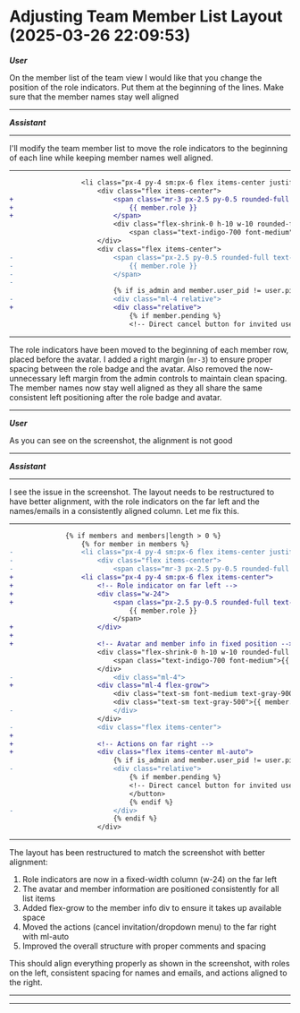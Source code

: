 <!-- Generated by SpecStory -->

# Adjusting Team Member List Layout (2025-03-26 22:09:53)

_**User**_

On the member list of the team view I would like that you change the position of the role indicators. Put them at the beginning of the lines. Make sure that the member names stay well aligned  

---

_**Assistant**_



---

I'll modify the team member list to move the role indicators to the beginning of each line while keeping member names well aligned.

---

```diff
                  <li class="px-4 py-4 sm:px-6 flex items-center justify-between">
                      <div class="flex items-center">
+                         <span class="mr-3 px-2.5 py-0.5 rounded-full text-xs font-medium {% if member.role == 'Owner' %}bg-purple-100 text-purple-800{% elif member.role == 'Administrator' %}bg-blue-100 text-blue-800{% elif member.role == 'Developer' %}bg-green-100 text-green-800{% elif member.role == 'Invited' %}bg-yellow-100 text-yellow-800{% else %}bg-gray-100 text-gray-800{% endif %}">
+                             {{ member.role }}
+                         </span>
                          <div class="flex-shrink-0 h-10 w-10 rounded-full bg-indigo-100 flex items-center justify-center">
                              <span class="text-indigo-700 font-medium">{{ member.name | slice(start=0, length=2) }}</span>
                      </div>
                      <div class="flex items-center">
-                         <span class="px-2.5 py-0.5 rounded-full text-xs font-medium {% if member.role == 'Owner' %}bg-purple-100 text-purple-800{% elif member.role == 'Administrator' %}bg-blue-100 text-blue-800{% elif member.role == 'Developer' %}bg-green-100 text-green-800{% elif member.role == 'Invited' %}bg-yellow-100 text-yellow-800{% else %}bg-gray-100 text-gray-800{% endif %}">
-                             {{ member.role }}
-                         </span>
-                         
                          {% if is_admin and member.user_pid != user.pid %}
-                         <div class="ml-4 relative">
+                         <div class="relative">
                              {% if member.pending %}
                              <!-- Direct cancel button for invited users instead of dropdown -->
```

---

The role indicators have been moved to the beginning of each member row, placed before the avatar. I added a right margin (`mr-3`) to ensure proper spacing between the role badge and the avatar. Also removed the now-unnecessary left margin from the admin controls to maintain clean spacing. The member names now stay well aligned as they all share the same consistent left positioning after the role badge and avatar.

---

_**User**_

As you can see on the screenshot, the alignment is not good

---

_**Assistant**_



---

I see the issue in the screenshot. The layout needs to be restructured to have better alignment, with the role indicators on the far left and the names/emails in a consistently aligned column. Let me fix this.

---

```diff
              {% if members and members|length > 0 %}
                  {% for member in members %}
-                 <li class="px-4 py-4 sm:px-6 flex items-center justify-between">
-                     <div class="flex items-center">
-                         <span class="mr-3 px-2.5 py-0.5 rounded-full text-xs font-medium {% if member.role == 'Owner' %}bg-purple-100 text-purple-800{% elif member.role == 'Administrator' %}bg-blue-100 text-blue-800{% elif member.role == 'Developer' %}bg-green-100 text-green-800{% elif member.role == 'Invited' %}bg-yellow-100 text-yellow-800{% else %}bg-gray-100 text-gray-800{% endif %}">
+                 <li class="px-4 py-4 sm:px-6 flex items-center">
+                     <!-- Role indicator on far left -->
+                     <div class="w-24">
+                         <span class="px-2.5 py-0.5 rounded-full text-xs font-medium {% if member.role == 'Owner' %}bg-purple-100 text-purple-800{% elif member.role == 'Administrator' %}bg-blue-100 text-blue-800{% elif member.role == 'Developer' %}bg-green-100 text-green-800{% elif member.role == 'Invited' %}bg-yellow-100 text-yellow-800{% else %}bg-gray-100 text-gray-800{% endif %}">
                              {{ member.role }}
                          </span>
+                     </div>
+                     
+                     <!-- Avatar and member info in fixed position -->
                      <div class="flex-shrink-0 h-10 w-10 rounded-full bg-indigo-100 flex items-center justify-center">
                          <span class="text-indigo-700 font-medium">{{ member.name | slice(start=0, length=2) }}</span>
                      </div>
-                         <div class="ml-4">
+                     <div class="ml-4 flex-grow">
                          <div class="text-sm font-medium text-gray-900">{{ member.name }}</div>
                          <div class="text-sm text-gray-500">{{ member.email }}</div>
-                         </div>
                      </div>
-                     <div class="flex items-center">
+                     
+                     <!-- Actions on far right -->
+                     <div class="flex items-center ml-auto">
                          {% if is_admin and member.user_pid != user.pid %}
-                         <div class="relative">
                              {% if member.pending %}
                              <!-- Direct cancel button for invited users instead of dropdown -->
                              </button>
                              {% endif %}
-                         </div>
                          {% endif %}
                      </div>
```

---

The layout has been restructured to match the screenshot with better alignment:

1. Role indicators are now in a fixed-width column (w-24) on the far left
2. The avatar and member information are positioned consistently for all list items
3. Added flex-grow to the member info div to ensure it takes up available space
4. Moved the actions (cancel invitation/dropdown menu) to the far right with ml-auto
5. Improved the overall structure with proper comments and spacing

This should align everything properly as shown in the screenshot, with roles on the left, consistent spacing for names and emails, and actions aligned to the right.

---



---

